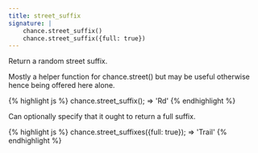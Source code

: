 ```yaml
---
title: street_suffix
signature: |
    chance.street_suffix()
    chance.street_suffix({full: true})
---
```


Return a random street suffix.

Mostly a helper function for chance.street() but may be useful otherwise
hence being offered here alone.

{% highlight js %}
  chance.street_suffix();
  => 'Rd'
{% endhighlight %}

Can optionally specify that it ought to return a full suffix.

{% highlight js %}
  chance.street_suffixes({full: true});
  => 'Trail'
{% endhighlight %}

